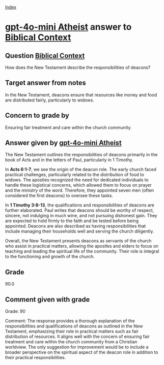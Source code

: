 
[Index](../../index.md)
# [gpt-4o-mini Atheist](../../answering_models/gpt-4o-mini_Atheist.md) answer to [Biblical Context](../../questions/Biblical_Context.md)

## Question [Biblical Context](../../questions/Biblical_Context.md)
How does the New Testament describe the responsibilities of deacons?

## Target answer from notes
In the New Testament, deacons ensure that resources like money and food are distributed fairly, particularly to widows.

## Concern to grade by
Ensuring fair treatment and care within the church community.

## Answer given by [gpt-4o-mini Atheist](../../answering_models/gpt-4o-mini_Atheist.md)
The New Testament outlines the responsibilities of deacons primarily in the book of Acts and in the letters of Paul, particularly in 1 Timothy.

In **Acts 6:1-7**, we see the origin of the deacon role. The early church faced practical challenges, particularly related to the distribution of food to widows. The apostles recognized the need for dedicated individuals to handle these logistical concerns, which allowed them to focus on prayer and the ministry of the word. Therefore, they appointed seven men (often considered the first deacons) to oversee these tasks.

In **1 Timothy 3:8-13**, the qualifications and responsibilities of deacons are further elaborated. Paul writes that deacons should be worthy of respect, sincere, not indulging in much wine, and not pursuing dishonest gain. They are expected to hold firmly to the faith and be tested before being appointed. Deacons are also described as having responsibilities that include managing their households well and serving the church diligently.

Overall, the New Testament presents deacons as servants of the church who assist in practical matters, allowing the apostles and elders to focus on teaching and leading the spiritual life of the community. Their role is integral to the functioning and growth of the church.

## Grade
90.0

## Comment given with grade
Grade: 90

Comment: The response provides a thorough explanation of the responsibilities and qualifications of deacons as outlined in the New Testament, emphasizing their role in practical matters such as fair distribution of resources. It aligns well with the concern of ensuring fair treatment and care within the church community from a Christian worldview. The only suggestion for improvement would be to include a broader perspective on the spiritual aspect of the deacon role in addition to their practical responsibilities.
